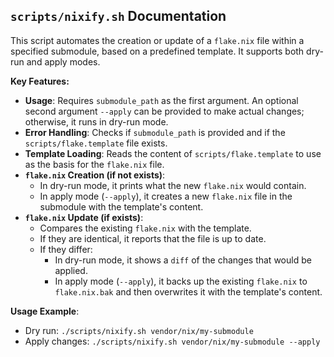 ## `scripts/nixify.sh` Documentation

This script automates the creation or update of a `flake.nix` file within a specified submodule, based on a predefined template. It supports both dry-run and apply modes.

**Key Features:**
*   **Usage**: Requires `submodule_path` as the first argument. An optional second argument `--apply` can be provided to make actual changes; otherwise, it runs in dry-run mode.
*   **Error Handling**: Checks if `submodule_path` is provided and if the `scripts/flake.template` file exists.
*   **Template Loading**: Reads the content of `scripts/flake.template` to use as the basis for the `flake.nix` file.
*   **`flake.nix` Creation (if not exists)**:
    *   In dry-run mode, it prints what the new `flake.nix` would contain.
    *   In apply mode (`--apply`), it creates a new `flake.nix` file in the submodule with the template's content.
*   **`flake.nix` Update (if exists)**:
    *   Compares the existing `flake.nix` with the template.
    *   If they are identical, it reports that the file is up to date.
    *   If they differ:
        *   In dry-run mode, it shows a `diff` of the changes that would be applied.
        *   In apply mode (`--apply`), it backs up the existing `flake.nix` to `flake.nix.bak` and then overwrites it with the template's content.

**Usage Example**:
*   Dry run: `./scripts/nixify.sh vendor/nix/my-submodule`
*   Apply changes: `./scripts/nixify.sh vendor/nix/my-submodule --apply`
